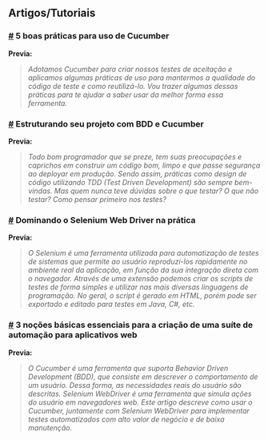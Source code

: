 ## Artigos/Tutoriais

### [#](http://shipit.resultadosdigitais.com.br/blog/5-boas-praticas-para-uso-de-cucumber/) 5 boas práticas para uso de Cucumber

**Previa:**
>*Adotamos Cucumber para criar nossos testes de aceitação e aplicamos algumas práticas de uso para mantermos a qualidade do 
código de teste e como reutilizá-lo. Vou trazer algumas dessas práticas para te ajudar a saber usar da melhor forma essa ferramenta.*


### [#](http://shipit.resultadosdigitais.com.br/blog/estruturando-seu-projeto-com-bdd-e-cucumber/) Estruturando seu projeto com BDD e Cucumber

**Previa:**
>*Todo bom programador que se preze, tem suas preocupações e caprichos em construir um código bom, 
limpo e que passe segurança ao deployar em produção. 
Sendo assim, práticas como design de código utilizando TDD (Test Driven Development) são sempre bem-vindas.
Mas quem nunca teve dúvidas sobre o que testar? O que não testar? Como pensar primeiro nos testes?*


### [#](https://www.devmedia.com.br/dominando-o-selenium-web-driver-na-pratica/34183) Dominando o Selenium Web Driver na prática

**Previa:**
>*O Selenium é uma ferramenta utilizada para automatização de testes de sistemas que permite ao usuário reproduzi-los rapidamente 
no ambiente real da aplicação, em função da sua integração direta com o navegador. Através de uma extensão podemos criar os scripts 
de testes de forma simples e utilizar nas mais diversas linguagens de programação. No geral, o script é gerado em HTML, porém pode ser 
exportado e editado para testes em Java, C#, etc.*


### [#](https://www.thoughtworks.com/pt/insights/blog/3-essential-basics-setting-automation-suite-web-apps) 3 noções básicas essenciais para a criação de uma suíte de automação para aplicativos web

**Previa:**
>*O Cucumber é uma ferramenta que suporta Behavior Driven Development (BDD), que consiste em descrever o comportamento de um usuário. 
Dessa forma, as necessidades reais do usuário são descritas. Selenium WebDriver é uma ferramenta que simula ações do usuário em navegadores web. 
Este artigo descreve como usar o Cucumber, juntamente com Selenium WebDriver para implementar testes automatizados com alto valor de negócio e de baixa manutenção.*

